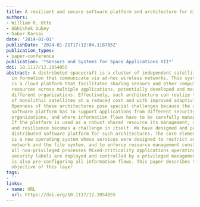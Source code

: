 ```yaml
---
title: A resilient and secure software platform and architecture for distributed spacecraft
authors:
- William R. Otte
- Abhishek Dubey
- Gabor Karsai
date: '2014-01-01'
publishDate: '2024-01-21T17:12:04.118785Z'
publication_types:
- paper-conference
publication: '*Sensors and Systems for Space Applications VII*'
doi: 10.1117/12.2054055
abstract: A distributed spacecraft is a cluster of independent satellite modules flying
  in formation that communicate via ad-hoc wireless networks. This system in space
  is a cloud platform that facilitates sharing sensors and other computing and communication
  resources across multiple applications, potentially developed and maintained by
  different organizations. Effectively, such architecture can realize the functions
  of monolithic satellites at a reduced cost and with improved adaptivity and robustness.
  Openness of these architectures pose special challenges because the distributed
  software platform has to support applications from different security domains and
  organizations, and where information flows have to be carefully managed and compartmentalized.
  If the platform is used as a robust shared resource its management, configuration,
  and resilience becomes a challenge in itself. We have designed and prototyped a
  distributed software platform for such architectures. The core element of the platform
  is a new operating system whose services were designed to restrict access to the
  network and the file system, and to enforce resource management constraints for
  all non-privileged processes Mixed-criticality applications operating at different
  security labels are deployed and controlled by a privileged management process that
  is also pre-configuring all information flows. This paper describes the design and
  objective of this layer.
tags:
- ''
links:
- name: URL
  url: https://doi.org/10.1117/12.2054055
---
```

